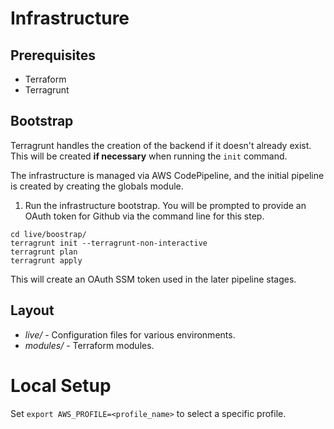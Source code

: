 # Infrastructure

## Prerequisites

- Terraform
- Terragrunt

## Bootstrap

Terragrunt handles the creation of the backend if it doesn't already exist. This will be created **if necessary** when running the `init` command.

The infrastructure is managed via AWS CodePipeline, and the initial pipeline is created by creating the globals module.

1) Run the infrastructure bootstrap. You will be prompted to provide an OAuth token for Github via the command line for this step.

```
cd live/boostrap/
terragrunt init --terragrunt-non-interactive
terragrunt plan
terragrunt apply
```
This will create an OAuth SSM token used in the later pipeline stages.

## Layout

* *live/* - Configuration files for various environments.
* *modules/* - Terraform modules.

# Local Setup

Set `export AWS_PROFILE=<profile_name>` to select a specific profile.
